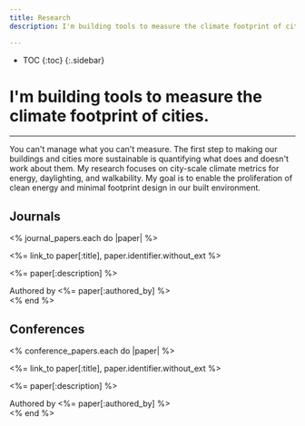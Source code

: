 ```yaml
---
title: Research
description: I'm building tools to measure the climate footprint of cities.

---
```

* TOC
{:toc}
{:.sidebar}

# I'm building tools to measure the climate footprint of cities.
---

You can't manage what you can't measure. The first step to making our buildings and cities more sustainable is quantifying what does and doesn't work about them. My research focuses on city-scale climate metrics for energy, daylighting, and walkability. My goal is to enable the proliferation of clean energy and minimal footprint design in our built environment.

## Journals

<% journal_papers.each do |paper| %>
<section class="tile" style="background-image: url(<%= asset_path(paper[:image]) %>)">
    <p class="title"><%= link_to paper[:title], paper.identifier.without_ext %></p>
    <p class="description"><%= paper[:description] %></p>
    <aside>Authored by <%= paper[:authored_by] %></aside>
    <div class="filter" />
</section>
<% end %>

## Conferences

<% conference_papers.each do |paper| %>
<section class="tile" style="background-image: url(<%= asset_path(paper[:image]) %>)">
    <p class="title"><%= link_to paper[:title], paper.identifier.without_ext %></p>
    <p class="description"><%= paper[:description] %></p>
    <aside>Authored by <%= paper[:authored_by] %></aside>
    <div class="filter" />
</section>
<% end %>
